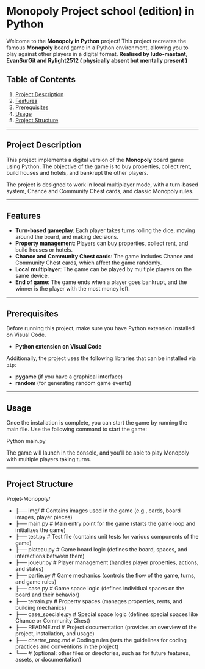 # Monopoly Project school (edition) in Python

Welcome to the **Monopoly in Python** project! This project recreates the famous **Monopoly** board game in a Python environment, allowing you to play against other players in a digital format. **Realised by ludo-mastant, EvanSurGit and Rylight2512 ( physically absent but mentally present )**

## Table of Contents

1. [Project Description](#project-description)
2. [Features](#features)
3. [Prerequisites](#prerequisites)
4. [Usage](#usage)
5. [Project Structure](#project-structure)

---

## Project Description

This project implements a digital version of the **Monopoly** board game using Python. The objective of the game is to buy properties, collect rent, build houses and hotels, and bankrupt the other players.

The project is designed to work in local multiplayer mode, with a turn-based system, Chance and Community Chest cards, and classic Monopoly rules.

---

## Features

- **Turn-based gameplay**: Each player takes turns rolling the dice, moving around the board, and making decisions.
- **Property management**: Players can buy properties, collect rent, and build houses or hotels.
- **Chance and Community Chest cards**: The game includes Chance and Community Chest cards, which affect the game randomly.
- **Local multiplayer**: The game can be played by multiple players on the same device.
- **End of game**: The game ends when a player goes bankrupt, and the winner is the player with the most money left.

---

## Prerequisites

Before running this project, make sure you have Python extension installed on Visual Code.

- **Python extension on Visual Code**

Additionally, the project uses the following libraries that can be installed via `pip`:

- **pygame** (if you have a graphical interface)
- **random** (for generating random game events)

---

## Usage

Once the installation is complete, you can start the game by running the main file. Use the following command to start the game:

Python main.py

The game will launch in the console, and you'll be able to play Monopoly with multiple players taking turns.

---

## Project Structure

Projet-Monopoly/
* ├── img/                       # Contains images used in the game (e.g., cards, board images, player pieces)
* ├── main.py                    # Main entry point for the game (starts the game loop and initializes the game)
* ├── test.py                    # Test file (contains unit tests for various components of the game)
* ├── plateau.py                 # Game board logic (defines the board, spaces, and interactions between them)
* ├── joueur.py                  # Player management (handles player properties, actions, and states)
* ├── partie.py                  # Game mechanics (controls the flow of the game, turns, and game rules)
* ├── case.py                    # Game space logic (defines individual spaces on the board and their behavior)
* ├── terrain.py                 # Property spaces (manages properties, rents, and building mechanics)
* ├── case_speciale.py           # Special space logic (defines special spaces like Chance or Community Chest)
* ├── README.md                  # Project documentation (provides an overview of the project, installation, and usage)
* ├── chartre_prog.md            # Coding rules (sets the guidelines for coding practices and conventions in the project)
* └──                            # (optional: other files or directories, such as for future features, assets, or documentation)
